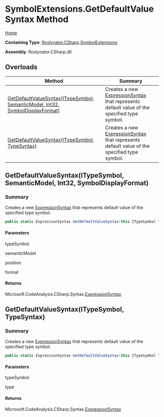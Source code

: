 # SymbolExtensions\.GetDefaultValueSyntax Method

[Home](../../../../README.md)

**Containing Type**: [Roslynator.CSharp](../../README.md)\.[SymbolExtensions](../README.md)

**Assembly**: Roslynator\.CSharp\.dll

## Overloads

| Method | Summary |
| ------ | ------- |
| [GetDefaultValueSyntax(ITypeSymbol, SemanticModel, Int32, SymbolDisplayFormat)](#Roslynator_CSharp_SymbolExtensions_GetDefaultValueSyntax_Microsoft_CodeAnalysis_ITypeSymbol_Microsoft_CodeAnalysis_SemanticModel_System_Int32_Microsoft_CodeAnalysis_SymbolDisplayFormat_) | Creates a new [ExpressionSyntax](https://docs.microsoft.com/en-us/dotnet/api/microsoft.codeanalysis.csharp.syntax.expressionsyntax) that represents default value of the specified type symbol\. |
| [GetDefaultValueSyntax(ITypeSymbol, TypeSyntax)](#Roslynator_CSharp_SymbolExtensions_GetDefaultValueSyntax_Microsoft_CodeAnalysis_ITypeSymbol_Microsoft_CodeAnalysis_CSharp_Syntax_TypeSyntax_) | Creates a new [ExpressionSyntax](https://docs.microsoft.com/en-us/dotnet/api/microsoft.codeanalysis.csharp.syntax.expressionsyntax) that represents default value of the specified type symbol\. |

## GetDefaultValueSyntax\(ITypeSymbol, SemanticModel, Int32, SymbolDisplayFormat\)<a name="Roslynator_CSharp_SymbolExtensions_GetDefaultValueSyntax_Microsoft_CodeAnalysis_ITypeSymbol_Microsoft_CodeAnalysis_SemanticModel_System_Int32_Microsoft_CodeAnalysis_SymbolDisplayFormat_"></a>

### Summary

Creates a new [ExpressionSyntax](https://docs.microsoft.com/en-us/dotnet/api/microsoft.codeanalysis.csharp.syntax.expressionsyntax) that represents default value of the specified type symbol\.

```csharp
public static ExpressionSyntax GetDefaultValueSyntax(this ITypeSymbol typeSymbol, SemanticModel semanticModel, int position, SymbolDisplayFormat format = null)
```

#### Parameters

typeSymbol



semanticModel



position



format



#### Returns

Microsoft\.CodeAnalysis\.CSharp\.Syntax\.[ExpressionSyntax](https://docs.microsoft.com/en-us/dotnet/api/microsoft.codeanalysis.csharp.syntax.expressionsyntax)

## GetDefaultValueSyntax\(ITypeSymbol, TypeSyntax\)<a name="Roslynator_CSharp_SymbolExtensions_GetDefaultValueSyntax_Microsoft_CodeAnalysis_ITypeSymbol_Microsoft_CodeAnalysis_CSharp_Syntax_TypeSyntax_"></a>

### Summary

Creates a new [ExpressionSyntax](https://docs.microsoft.com/en-us/dotnet/api/microsoft.codeanalysis.csharp.syntax.expressionsyntax) that represents default value of the specified type symbol\.

```csharp
public static ExpressionSyntax GetDefaultValueSyntax(this ITypeSymbol typeSymbol, TypeSyntax type)
```

#### Parameters

typeSymbol



type



#### Returns

Microsoft\.CodeAnalysis\.CSharp\.Syntax\.[ExpressionSyntax](https://docs.microsoft.com/en-us/dotnet/api/microsoft.codeanalysis.csharp.syntax.expressionsyntax)


